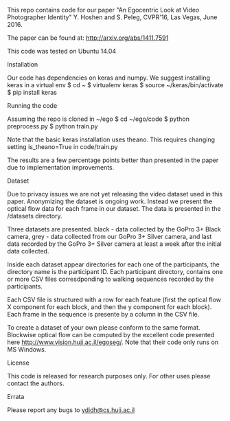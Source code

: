 This repo contains code for our paper "An Egocentric Look at Video Photographer Identity" Y. Hoshen and S. Peleg, CVPR'16, Las Vegas, June 2016.

The paper can be found at: http://arxiv.org/abs/1411.7591

This code was tested on Ubuntu 14.04

Installation  

Our code has dependencies on keras and numpy. We suggest installing keras in a virtual env
$ cd ~
$ virtualenv keras
$ source ~/keras/bin/activate
$ pip install keras

Running the code

Assuming the repo is cloned in ~/ego
$ cd ~/ego/code
$ python preprocess.py
$ python train.py

Note that the basic keras installation uses theano. This requires changing setting is_theano=True in code/train.py

The results are a few percentage points better than presented in the paper due to implementation improvements.

Dataset

Due to privacy issues we are not yet releasing the video dataset used in this paper. Anonymizing the dataset is ongoing work. Instead we present the optical flow data for each frame in our dataset. The data is presented in the /datasets directory.

Three datasets are presented. black - data collected by the GoPro 3+ Black camera, grey - data collected from our GoPro 3+ Silver camera, and last data recorded by the GoPro 3+ Silver camera at least a week after the initial data collected.

Inside each dataset appear directories for each one of the participants, the directory name is the participant ID. Each participant directory, contains one or more CSV files corresdponding to walking sequences recorded by the participants.

Each CSV file is structured with a row for each feature (first the optical flow X component for each block, and then the y component for each block). Each frame in the sequence is presente by a column in the CSV file.

To create a dataset of your own please conform to the same format. Blockwise optical flow can be computed by the excellent code presented here http://www.vision.huji.ac.il/egoseg/. Note that their code only runs on MS Windows. 

License

This code is released for research purposes only. For other uses please contact the authors.

Errata

Please report any bugs to ydidh@cs.huji.ac.il